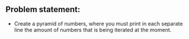 ## Problem statement:

* Create a pyramid of numbers, where you must print in each separate line the amount of numbers that is being iterated at the moment.
